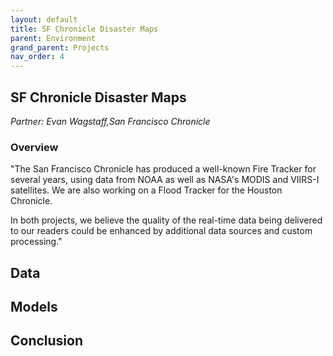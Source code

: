 ```yaml
---
layout: default
title: SF Chronicle Disaster Maps
parent: Environment
grand_parent: Projects 
nav_order: 4
---
```



## SF Chronicle Disaster Maps
*Partner: Evan Wagstaff,San Francisco Chronicle*

### Overview

"The San Francisco Chronicle has produced a well-known Fire Tracker for several years, using data from NOAA as well as NASA's MODIS and VIIRS-I satellites. We are also working on a Flood Tracker for the Houston Chronicle. 

In both projects, we believe the quality of the real-time data being delivered to our readers could be enhanced by additional data sources and custom processing."

## Data

## Models

## Conclusion


```python

```